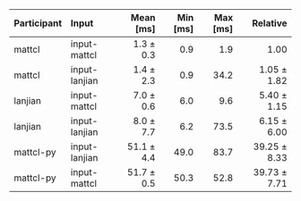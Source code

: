 | Participant | Input | Mean [ms] | Min [ms] | Max [ms] | Relative |
|:---|:---|---:|---:|---:|---:|
| mattcl | input-mattcl | 1.3 ± 0.3 | 0.9 | 1.9 | 1.00 |
| mattcl | input-lanjian | 1.4 ± 2.3 | 0.9 | 34.2 | 1.05 ± 1.82 |
| lanjian | input-mattcl | 7.0 ± 0.6 | 6.0 | 9.6 | 5.40 ± 1.15 |
| lanjian | input-lanjian | 8.0 ± 7.7 | 6.2 | 73.5 | 6.15 ± 6.00 |
| mattcl-py | input-lanjian | 51.1 ± 4.4 | 49.0 | 83.7 | 39.25 ± 8.33 |
| mattcl-py | input-mattcl | 51.7 ± 0.5 | 50.3 | 52.8 | 39.73 ± 7.71 |
